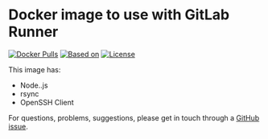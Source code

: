 # Docker image to use with GitLab Runner

[![Docker Pulls](https://img.shields.io/docker/pulls/matsya/node-rsync-ssh.svg)](https://hub.docker.com/r/yuriploc/docker-node-rsync-ssh) [![Based on](https://img.shields.io/badge/based%20on-alpine-blue.svg)](https://hub.docker.com/_/alpine) [![License](https://img.shields.io/badge/license-MIT-blue.svg)](https://github.com/yuriploc/rsync-ssh-docker-image/blob/master/LICENSE.md)

This image has:

* Node..js
* rsync
* OpenSSH Client

For questions, problems, suggestions, please get in touch through a [GitHub issue](https://github.com/yuriploc/docker-node-rsync-ssh/issues).